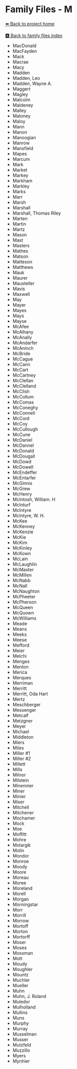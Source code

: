 # Family Files - M


[:arrow_left: Back to project home](https://github.com/FyoAtEPL/VerticalFiles "Back to project home")

[:a: Back to family files index](https://github.com/FyoAtEPL/VerticalFiles/blob/main/FamilyNameIndex.md "Back to family files index")

- MacDonald
- MacFayden
- Mack
- Macrae
- Macy
- Madden
- Madden, Leo
- Madden, Wayne A.
- Maggert
- Magley
- Malcolm
- Maldeney
- Malley
- Maloney
- Maloy
- Mann
- Manon
- Manoogian
- Manrow
- Mansfield
- Mapes
- Marcum
- Mark
- Market
- Markey
- Markham
- Markley
- Marks
- Marr
- Marsh
- Marshall
- Marshall, Thomas Riley
- Marten
- Martin
- Martz
- Mason
- Mast
- Masters
- Mathes
- Matson
- Matteson
- Matthews
- Mauk
- Maurer
- Mausteller
- Mavis
- Maxwell
- May
- Mayer
- Mayes
- Mays
- Mayse
- McAfee
- McAlhany
- McAnally
- McAndarfer
- McAninch
- McBride
- McCague
- McCann
- McCart
- McCartney
- McClellan
- McClelland
- McClish
- McCollum
- McComas
- McConeghy
- McConnell
- McCord
- McCoy
- McCullough
- McCune
- McDaniel
- McDannel
- McDonald
- McDougall
- McDowd
- McDowell
- McEndeffer
- McEntarfer
- McGinnis
- McGrew
- McHenry
- McIntosh, William. H
- McInturf
- McIntyre
- McIntyre, W. H.
- McKee
- McKenney
- McKenzie
- McKie
- McKim
- McKinley
- McKown
- McLain
- McLaughlin
- McMaster
- McMillen
- McNabb
- McNall
- McNaughton
- McPheeter
- McPherson
- McQueen
- McQuown
- McWilliams
- Meade
- Means
- Meeks
- Meese
- Mefford
- Meier
- Melchi
- Menges
- Menton
- Merica
- Merques
- Merriman
- Merritt
- Merritt, Oda Hart
- Mertz
- Meschberger
- Messenger
- Metcalf
- Metzgner
- Meyer
- Michael
- Middleton
- Miers
- Miles
- Miller #1
- Miller #2
- Millett
- Mills
- Milnor
- Milstein
- Minennier
- Miner
- Minier
- Miser
- Mitchell
- Mitchener
- Mochamer
- Mock
- Moe
- Moffitt
- Mohre
- Molargik
- Molin
- Mondor
- Monroe
- Moody
- Moore
- Moreau
- Moree
- Moreland
- Morell
- Morgan
- Morningstar
- Morr
- Morrill
- Morrow
- Mortoff
- Morton
- Mortorff
- Moser
- Moses
- Mossman
- Mott
- Moudy
- Moughler
- Mountz
- Muchler
- Mueller
- Muhn
- Muhn, J. Roland
- Muledor
- Mulholland
- Mullins
- Muns
- Murphy
- Murray
- Musselman
- Musser
- Mutzfeld
- Muzzillo
- Myers
- Mynhier
